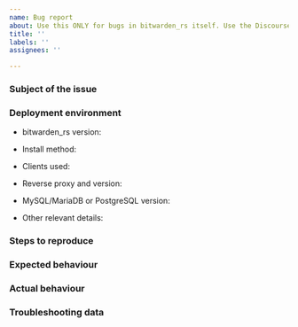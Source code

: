 ```yaml
---
name: Bug report
about: Use this ONLY for bugs in bitwarden_rs itself. Use the Discourse forum (link below) to request features or get help with usage/configuration. If in doubt, use the forum.
title: ''
labels: ''
assignees: ''

---
```

<!--
    # ###
    NOTE: Please update to the latest version of bitwarden_rs before reporting an issue!
    This saves you and us a lot of time and troubleshooting.
    See:
    * https://github.com/dani-garcia/bitwarden_rs/issues/1180
    * https://github.com/dani-garcia/bitwarden_rs/wiki/Updating-the-bitwarden-image
    # ###
-->

<!--
Please fill out the following template to make solving your problem easier and faster for us.
This is only a guideline. If you think that parts are unnecessary for your issue, feel free to remove them.

Remember to hide/redact personal or confidential information,
such as passwords, IP addresses, and DNS names as appropriate.
-->

### Subject of the issue
<!-- Describe your issue here. -->

### Deployment environment

<!--
    =========================================================================================
    Preferably, use the `Generate Support String` button on the admin page's Diagnostics tab.
    That will auto-generate most of the info requested in this section.
    =========================================================================================
-->

<!-- The version number, obtained from the logs (at startup) or the admin diagnostics page -->
<!-- This is NOT the version number shown on the web vault, which is versioned separately from bitwarden_rs -->
<!-- Remember to check if your issue exists on the latest version first! -->
* bitwarden_rs version:

<!-- How the server was installed: Docker image, OS package, built from source, etc. -->
* Install method:

* Clients used: <!-- web vault, desktop, Android, iOS, etc. (if applicable) -->

* Reverse proxy and version: <!-- if applicable -->

* MySQL/MariaDB or PostgreSQL version: <!-- if applicable -->

* Other relevant details:

### Steps to reproduce
<!-- Tell us how to reproduce this issue. What parameters did you set (differently from the defaults)
and how did you start bitwarden_rs? -->

### Expected behaviour
<!-- Tell us what you expected to happen -->

### Actual behaviour
<!-- Tell us what actually happened -->

### Troubleshooting data
<!-- Share any log files, screenshots, or other relevant troubleshooting data -->
